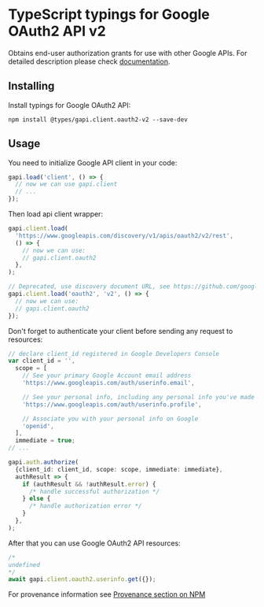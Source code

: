 # TypeScript typings for Google OAuth2 API v2

Obtains end-user authorization grants for use with other Google APIs.
For detailed description please check [documentation](https://developers.google.com/identity/protocols/oauth2/).

## Installing

Install typings for Google OAuth2 API:

```
npm install @types/gapi.client.oauth2-v2 --save-dev
```

## Usage

You need to initialize Google API client in your code:

```typescript
gapi.load('client', () => {
  // now we can use gapi.client
  // ...
});
```

Then load api client wrapper:

```typescript
gapi.client.load(
  'https://www.googleapis.com/discovery/v1/apis/oauth2/v2/rest',
  () => {
    // now we can use:
    // gapi.client.oauth2
  },
);
```

```typescript
// Deprecated, use discovery document URL, see https://github.com/google/google-api-javascript-client/blob/master/docs/reference.md#----gapiclientloadname----version----callback--
gapi.client.load('oauth2', 'v2', () => {
  // now we can use:
  // gapi.client.oauth2
});
```

Don't forget to authenticate your client before sending any request to resources:

```typescript
// declare client_id registered in Google Developers Console
var client_id = '',
  scope = [
    // See your primary Google Account email address
    'https://www.googleapis.com/auth/userinfo.email',

    // See your personal info, including any personal info you've made publicly available
    'https://www.googleapis.com/auth/userinfo.profile',

    // Associate you with your personal info on Google
    'openid',
  ],
  immediate = true;
// ...

gapi.auth.authorize(
  {client_id: client_id, scope: scope, immediate: immediate},
  authResult => {
    if (authResult && !authResult.error) {
      /* handle successful authorization */
    } else {
      /* handle authorization error */
    }
  },
);
```

After that you can use Google OAuth2 API resources: <!-- TODO: make this work for multiple namespaces -->

```typescript
/*
undefined
*/
await gapi.client.oauth2.userinfo.get({});
```

For provenance information see [Provenance section on NPM](https://www.npmjs.com/package/@maxim_mazurok/gapi.client.oauth2-v2#Provenance:~:text=none-,Provenance,-Built%20and%20signed)
